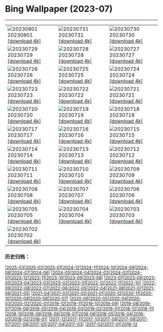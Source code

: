# Bing Wallpaper (2023-07)
**************

<table><tr><td><img class="wallpaper" src="https://www.bing.com/th?id=OHR.DenaliClimber_DE-DE2152718448_1920x1080.jpg" alt="20230801"> 20230801 <a class="wallpaper_link" href="https://www.bing.com/th?id=OHR.DenaliClimber_DE-DE2152718448_UHD.jpg">[download 4k]</a></td><td><img class="wallpaper" src="https://www.bing.com/th?id=OHR.RockHouse_DE-DE8842375533_1920x1080.jpg" alt="20230731"> 20230731 <a class="wallpaper_link" href="https://www.bing.com/th?id=OHR.RockHouse_DE-DE8842375533_UHD.jpg">[download 4k]</a></td><td><img class="wallpaper" src="https://www.bing.com/th?id=OHR.FoxCubs_DE-DE0132480419_1920x1080.jpg" alt="20230730"> 20230730 <a class="wallpaper_link" href="https://www.bing.com/th?id=OHR.FoxCubs_DE-DE0132480419_UHD.jpg">[download 4k]</a></td></tr><tr><td><img class="wallpaper" src="https://www.bing.com/th?id=OHR.TigerIndia_DE-DE7523185756_1920x1080.jpg" alt="20230729"> 20230729 <a class="wallpaper_link" href="https://www.bing.com/th?id=OHR.TigerIndia_DE-DE7523185756_UHD.jpg">[download 4k]</a></td><td><img class="wallpaper" src="https://www.bing.com/th?id=OHR.SanBlasIslands_DE-DE7177823462_1920x1080.jpg" alt="20230728"> 20230728 <a class="wallpaper_link" href="https://www.bing.com/th?id=OHR.SanBlasIslands_DE-DE7177823462_UHD.jpg">[download 4k]</a></td><td><img class="wallpaper" src="https://www.bing.com/th?id=OHR.ParisLouvre_DE-DE5257650746_1920x1080.jpg" alt="20230727"> 20230727 <a class="wallpaper_link" href="https://www.bing.com/th?id=OHR.ParisLouvre_DE-DE5257650746_UHD.jpg">[download 4k]</a></td></tr><tr><td><img class="wallpaper" src="https://www.bing.com/th?id=OHR.MangrovePark_DE-DE4871717543_1920x1080.jpg" alt="20230726"> 20230726 <a class="wallpaper_link" href="https://www.bing.com/th?id=OHR.MangrovePark_DE-DE4871717543_UHD.jpg">[download 4k]</a></td><td><img class="wallpaper" src="https://www.bing.com/th?id=OHR.LasLagunas_DE-DE3855429319_1920x1080.jpg" alt="20230725"> 20230725 <a class="wallpaper_link" href="https://www.bing.com/th?id=OHR.LasLagunas_DE-DE3855429319_UHD.jpg">[download 4k]</a></td><td><img class="wallpaper" src="https://www.bing.com/th?id=OHR.ZebraCousins_DE-DE3138525092_1920x1080.jpg" alt="20230724"> 20230724 <a class="wallpaper_link" href="https://www.bing.com/th?id=OHR.ZebraCousins_DE-DE3138525092_UHD.jpg">[download 4k]</a></td></tr><tr><td><img class="wallpaper" src="https://www.bing.com/th?id=OHR.TeaEstate_DE-DE1060002531_1920x1080.jpg" alt="20230723"> 20230723 <a class="wallpaper_link" href="https://www.bing.com/th?id=OHR.TeaEstate_DE-DE1060002531_UHD.jpg">[download 4k]</a></td><td><img class="wallpaper" src="https://www.bing.com/th?id=OHR.HammockDay_DE-DE0611362682_1920x1080.jpg" alt="20230722"> 20230722 <a class="wallpaper_link" href="https://www.bing.com/th?id=OHR.HammockDay_DE-DE0611362682_UHD.jpg">[download 4k]</a></td><td><img class="wallpaper" src="https://www.bing.com/th?id=OHR.BridgeNorway_DE-DE0132914510_1920x1080.jpg" alt="20230721"> 20230721 <a class="wallpaper_link" href="https://www.bing.com/th?id=OHR.BridgeNorway_DE-DE0132914510_UHD.jpg">[download 4k]</a></td></tr><tr><td><img class="wallpaper" src="https://www.bing.com/th?id=OHR.MoonDayArtemis_DE-DE8692746129_1920x1080.jpg" alt="20230720"> 20230720 <a class="wallpaper_link" href="https://www.bing.com/th?id=OHR.MoonDayArtemis_DE-DE8692746129_UHD.jpg">[download 4k]</a></td><td><img class="wallpaper" src="https://www.bing.com/th?id=OHR.CrescentLake_DE-DE8242046446_1920x1080.jpg" alt="20230719"> 20230719 <a class="wallpaper_link" href="https://www.bing.com/th?id=OHR.CrescentLake_DE-DE8242046446_UHD.jpg">[download 4k]</a></td><td><img class="wallpaper" src="https://www.bing.com/th?id=OHR.HinterseeLake_DE-DE7814491503_1920x1080.jpg" alt="20230718"> 20230718 <a class="wallpaper_link" href="https://www.bing.com/th?id=OHR.HinterseeLake_DE-DE7814491503_UHD.jpg">[download 4k]</a></td></tr><tr><td><img class="wallpaper" src="https://www.bing.com/th?id=OHR.CavanCastle_DE-DE6494327966_1920x1080.jpg" alt="20230717"> 20230717 <a class="wallpaper_link" href="https://www.bing.com/th?id=OHR.CavanCastle_DE-DE6494327966_UHD.jpg">[download 4k]</a></td><td><img class="wallpaper" src="https://www.bing.com/th?id=OHR.BearHoleBrook_DE-DE2188563050_1920x1080.jpg" alt="20230716"> 20230716 <a class="wallpaper_link" href="https://www.bing.com/th?id=OHR.BearHoleBrook_DE-DE2188563050_UHD.jpg">[download 4k]</a></td><td><img class="wallpaper" src="https://www.bing.com/th?id=OHR.CastelmazzanoSunrise_DE-DE1863686096_1920x1080.jpg" alt="20230715"> 20230715 <a class="wallpaper_link" href="https://www.bing.com/th?id=OHR.CastelmazzanoSunrise_DE-DE1863686096_UHD.jpg">[download 4k]</a></td></tr><tr><td><img class="wallpaper" src="https://www.bing.com/th?id=OHR.BerlinBotanicGarden_DE-DE9639531635_1920x1080.jpg" alt="20230714"> 20230714 <a class="wallpaper_link" href="https://www.bing.com/th?id=OHR.BerlinBotanicGarden_DE-DE9639531635_UHD.jpg">[download 4k]</a></td><td><img class="wallpaper" src="https://www.bing.com/th?id=OHR.ZhangyeGeopark_DE-DE5899519482_1920x1080.jpg" alt="20230713"> 20230713 <a class="wallpaper_link" href="https://www.bing.com/th?id=OHR.ZhangyeGeopark_DE-DE5899519482_UHD.jpg">[download 4k]</a></td><td><img class="wallpaper" src="https://www.bing.com/th?id=OHR.HinterseeBavaria_DE-DE6864169933_1920x1080.jpg" alt="20230712"> 20230712 <a class="wallpaper_link" href="https://www.bing.com/th?id=OHR.HinterseeBavaria_DE-DE6864169933_UHD.jpg">[download 4k]</a></td></tr><tr><td><img class="wallpaper" src="https://www.bing.com/th?id=OHR.WorldPopDay_DE-DE5116367774_1920x1080.jpg" alt="20230711"> 20230711 <a class="wallpaper_link" href="https://www.bing.com/th?id=OHR.WorldPopDay_DE-DE5116367774_UHD.jpg">[download 4k]</a></td><td><img class="wallpaper" src="https://www.bing.com/th?id=OHR.SomersetLavender_DE-DE4562523313_1920x1080.jpg" alt="20230710"> 20230710 <a class="wallpaper_link" href="https://www.bing.com/th?id=OHR.SomersetLavender_DE-DE4562523313_UHD.jpg">[download 4k]</a></td><td><img class="wallpaper" src="https://www.bing.com/th?id=OHR.MoselleRiver_DE-DE4111519220_1920x1080.jpg" alt="20230709"> 20230709 <a class="wallpaper_link" href="https://www.bing.com/th?id=OHR.MoselleRiver_DE-DE4111519220_UHD.jpg">[download 4k]</a></td></tr><tr><td><img class="wallpaper" src="https://www.bing.com/th?id=OHR.CooperChapel_DE-DE3457658081_1920x1080.jpg" alt="20230708"> 20230708 <a class="wallpaper_link" href="https://www.bing.com/th?id=OHR.CooperChapel_DE-DE3457658081_UHD.jpg">[download 4k]</a></td><td><img class="wallpaper" src="https://www.bing.com/th?id=OHR.CocoaPods_DE-DE2913342823_1920x1080.jpg" alt="20230707"> 20230707 <a class="wallpaper_link" href="https://www.bing.com/th?id=OHR.CocoaPods_DE-DE2913342823_UHD.jpg">[download 4k]</a></td><td><img class="wallpaper" src="https://www.bing.com/th?id=OHR.KissingPenguins_DE-DE4462202063_1920x1080.jpg" alt="20230706"> 20230706 <a class="wallpaper_link" href="https://www.bing.com/th?id=OHR.KissingPenguins_DE-DE4462202063_UHD.jpg">[download 4k]</a></td></tr><tr><td><img class="wallpaper" src="https://www.bing.com/th?id=OHR.CorfuBeach_DE-DE3578833784_1920x1080.jpg" alt="20230705"> 20230705 <a class="wallpaper_link" href="https://www.bing.com/th?id=OHR.CorfuBeach_DE-DE3578833784_UHD.jpg">[download 4k]</a></td><td><img class="wallpaper" src="https://www.bing.com/th?id=OHR.GrasslandsNationalParkSaskachewan_DE-DE4287828345_1920x1080.jpg" alt="20230704"> 20230704 <a class="wallpaper_link" href="https://www.bing.com/th?id=OHR.GrasslandsNationalParkSaskachewan_DE-DE4287828345_UHD.jpg">[download 4k]</a></td><td><img class="wallpaper" src="https://www.bing.com/th?id=OHR.CoyoteBanff_DE-DE4348536684_1920x1080.jpg" alt="20230703"> 20230703 <a class="wallpaper_link" href="https://www.bing.com/th?id=OHR.CoyoteBanff_DE-DE4348536684_UHD.jpg">[download 4k]</a></td></tr><tr><td><img class="wallpaper" src="https://www.bing.com/th?id=OHR.HalfwayBoats_DE-DE4239098314_1920x1080.jpg" alt="20230702"> 20230702 <a class="wallpaper_link" href="https://www.bing.com/th?id=OHR.HalfwayBoats_DE-DE4239098314_UHD.jpg">[download 4k]</a></td><td></td><td></td></tr></table>

### 历史归档：

|[2025-03](/../2025-03/2025-03.md)|[2025-02](/../2025-02/2025-02.md)|[2025-01](/../2025-01/2025-01.md)|[2024-12](/../2024-12/2024-12.md)|[2024-11](/../2024-11/2024-11.md)|[2024-10](/../2024-10/2024-10.md)|[2024-09](/../2024-09/2024-09.md)|[2024-08](/../2024-08/2024-08.md)|[2024-07](/../2024-07/2024-07.md)|[2024-06](/../2024-06/2024-06.md)|
|[2024-05](/../2024-05/2024-05.md)|[2024-04](/../2024-04/2024-04.md)|[2024-03](/../2024-03/2024-03.md)|[2024-02](/../2024-02/2024-02.md)|[2024-01](/../2024-01/2024-01.md)|[2023-12](/../2023-12/2023-12.md)|[2023-11](/../2023-11/2023-11.md)|[2023-10](/../2023-10/2023-10.md)|[2023-09](/../2023-09/2023-09.md)|[2023-08](/../2023-08/2023-08.md)|
|[2023-07](/2023-07.md)|[2023-06](/../2023-06/2023-06.md)|[2023-05](/../2023-05/2023-05.md)|[2023-04](/../2023-04/2023-04.md)|[2023-03](/../2023-03/2023-03.md)|[2023-02](/../2023-02/2023-02.md)|[2023-01](/../2023-01/2023-01.md)|[2022-12](/../2022-12/2022-12.md)|[2022-11](/../2022-11/2022-11.md)|[2022-10](/../2022-10/2022-10.md)|
|[2022-09](/../2022-09/2022-09.md)|[2022-08](/../2022-08/2022-08.md)|[2022-07](/../2022-07/2022-07.md)|[2022-06](/../2022-06/2022-06.md)|[2022-05](/../2022-05/2022-05.md)|[2022-04](/../2022-04/2022-04.md)|[2021-08](/../2021-08/2021-08.md)|[2021-07](/../2021-07/2021-07.md)|[2021-06](/../2021-06/2021-06.md)|[2021-05](/../2021-05/2021-05.md)|
|[2021-04](/../2021-04/2021-04.md)|[2021-03](/../2021-03/2021-03.md)|[2021-02](/../2021-02/2021-02.md)|[2021-01](/../2021-01/2021-01.md)|[2020-12](/../2020-12/2020-12.md)|[2020-11](/../2020-11/2020-11.md)|[2020-10](/../2020-10/2020-10.md)|[2020-09](/../2020-09/2020-09.md)|[2020-08](/../2020-08/2020-08.md)|[2020-07](/../2020-07/2020-07.md)|
|[2020-06](/../2020-06/2020-06.md)|[2020-05](/../2020-05/2020-05.md)|[2020-04](/../2020-04/2020-04.md)|[2020-03](/../2020-03/2020-03.md)|[2020-02](/../2020-02/2020-02.md)|[2020-01](/../2020-01/2020-01.md)|[2019-12](/../2019-12/2019-12.md)|[2019-11](/../2019-11/2019-11.md)|[2019-10](/../2019-10/2019-10.md)|[2019-09](/../2019-09/2019-09.md)|
|[2019-08](/../2019-08/2019-08.md)|[2019-07](/../2019-07/2019-07.md)|[2019-06](/../2019-06/2019-06.md)|[2019-05](/../2019-05/2019-05.md)|[2019-04](/../2019-04/2019-04.md)|[2019-03](/../2019-03/2019-03.md)|[2019-02](/../2019-02/2019-02.md)|[2019-01](/../2019-01/2019-01.md)|[2018-12](/../2018-12/2018-12.md)|[2018-11](/../2018-11/2018-11.md)|
|[2018-10](/../2018-10/2018-10.md)|[2018-09](/../2018-09/2018-09.md)|[2018-08](/../2018-08/2018-08.md)|[2018-07](/../2018-07/2018-07.md)|[2018-06](/../2018-06/2018-06.md)|[2018-05](/../2018-05/2018-05.md)|[2018-04](/../2018-04/2018-04.md)|[2018-03](/../2018-03/2018-03.md)|[2018-02](/../2018-02/2018-02.md)|[2018-01](/../2018-01/2018-01.md)|
|[2017-12](/../2017-12/2017-12.md)|[2017-11](/../2017-11/2017-11.md)|[2017-10](/../2017-10/2017-10.md)|[2017-09](/../2017-09/2017-09.md)|[2017-08](/../2017-08/2017-08.md)|[2017-07](/../2017-07/2017-07.md)|[2017-06](/../2017-06/2017-06.md)|[2017-05](/../2017-05/2017-05.md)|[2017-04](/../2017-04/2017-04.md)|[2017-03](/../2017-03/2017-03.md)|
|[2017-02](/../2017-02/2017-02.md)|[2017-01](/../2017-01/2017-01.md)|[2016-12](/../2016-12/2016-12.md)